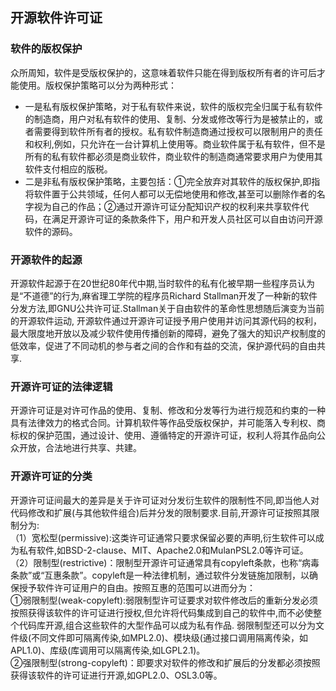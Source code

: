 ## 开源软件许可证
### 软件的版权保护
众所周知，软件是受版权保护的，这意味着软件只能在得到版权所有者的许可后才能使用。版权保护策略可以分为两种形式：
- 一是私有版权保护策略，对于私有软件来说，软件的版权完全归属于私有软件的制造商，用户对私有软件的使用、复制、分发或修改等行为是被禁止的，或者需要得到软件所有者的授权。私有软件制造商通过授权可以限制用户的责任和权利,例如，只允许在一台计算机上使用等。商业软件属于私有软件，但不是所有的私有软件都必须是商业软件，商业软件的制造商通常要求用户为使用其软件支付相应的版税。
- 二是非私有版权保护策略，主要包括：①完全放弃对其软件的版权保护,即指将软件置于公共领域，任何人都可以无偿地使用和修改,甚至可以删除作者的名字视为自己的作品；②通过开源许可证分配知识产权的权利来共享软件代码，在满足开源许可证的条款条件下，用户和开发人员社区可以自由访问开源软件的源码。
### 开源软件的起源
开源软件起源于在20世纪80年代中期,当时软件的私有化被早期一些程序员认为是“不道德”的行为,麻省理工学院的程序员Richard Stallman开发了一种新的软件分发方法,即GNU公共许可证.Stallman关于自由软件的革命性思想随后演变为当前的开源软件运动, 开源软件通过开源许可证授予用户使用并访问其源代码的权利，最大限度地开放以及减少软件使用传播创新的障碍，避免了强大的知识产权制度的低效率，促进了不同动机的参与者之间的合作和有益的交流，保护源代码的自由共享.
### 开源许可证的法律逻辑
开源许可证是对许可作品的使用、复制、修改和分发等行为进行规范和约束的一种具有法律效力的格式合同。计算机软件等作品受版权保护，并可能落入专利权、商标权的保护范围，通过设计、使用、遵循特定的开源许可证，权利人将其作品向公众开放，合法地进行共享、共建。
### 开源许可证的分类
开源许可证间最大的差异是关于许可证对分发衍生软件的限制性不同,即当他人对代码修改和扩展(与其他软件组合)后并分发的限制要求.目前,开源许可证按照其限制分为:<br>
（1）宽松型(permissive):这类许可证通常只要求保留必要的声明,衍生软件可以成为私有软件,如BSD-2-clause、MIT、Apache2.0和MulanPSL2.0等许可证。<br>
（2）限制型(restrictive)：限制型开源许可证通常具有copyleft条款，也称“病毒条款”或“互惠条款”。copyleft是一种法律机制，通过软件分发链施加限制，以确保授予软件许可证用户的自由。按照互惠的范围可以进而分为：<br>
①弱限制型(weak-copyleft):弱限制型许可证要求对软件修改后的重新分发必须按照获得该软件的许可证进行授权,但允许将代码集成到自己的软件中,而不必使整个代码库开源,组合这些软件的大型作品可以成为私有作品. 弱限制型还可以分为文件级(不同文件即可隔离传染,如MPL2.0)、模块级(通过接口调用隔离传染，如APL1.0)、库级(库调用可以隔离传染,如LGPL2.1)。<br>
②强限制型(strong-copyleft)：即要求对软件的修改和扩展后的分发都必须按照获得该软件的许可证进行开源,如GPL2.0、OSL3.0等。<br>
